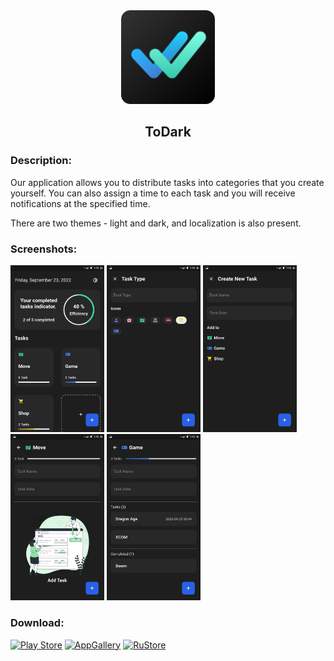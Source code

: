<div align="center">
<img src="/assets/images/icons_todo.png" width="150"/>
<h2>ToDark</h2>
</div>

### Description:
Our application allows you to distribute tasks into categories that you create yourself. You can also assign a time to each task and you will receive notifications at the specified time.

There are two themes - light and dark, and localization is also present.

### Screenshots:
<img src="/readme/home.jpg" width="150"/> <img src="/readme/add_card.jpg" width="150"/> <img src="/readme/add_task.jpg" width="150"/> <img src="/readme/null_task.jpg" width="150"/> <img src="/readme/tasks.jpg" width="150"/>

### Download: 
[![Play Store](https://img.shields.io/badge/Google_Play-414141?style=for-the-badge&logo=google-play&logoColor=white)](https://play.google.com/store/apps/details?id=com.yoshi.todark) 
[![AppGallery](https://img.shields.io/badge/AppGallery-red?style=for-the-badge)](https://appgallery.huawei.ru/app/C107003991) 
[![RuStore](https://img.shields.io/badge/RuStore-blue?style=for-the-badge&logo=vk&logoColor=white)](https://apps.rustore.ru/app/com.yoshi.todark) 

